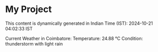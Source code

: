 # My Project

This content is dynamically generated in Indian Time (IST): 2024-10-21 04:02:33 IST


Current Weather in Coimbatore:
Temperature: 24.88 °C
Condition: thunderstorm with light rain

